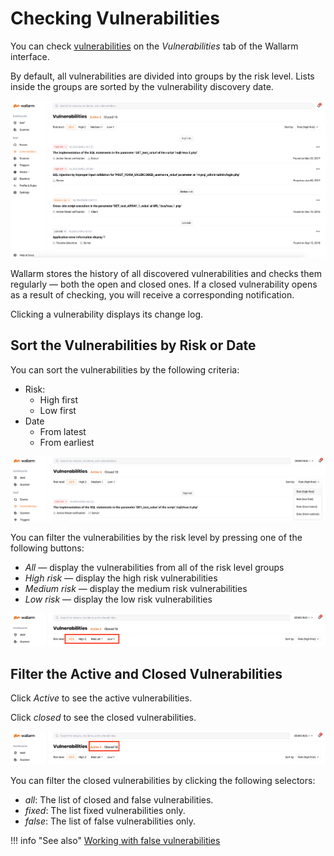 [link-false-vulns]:     false-vuln.md

[img-check-vulns]:      ../../images/user-guides/vulnerabilities/check-vuln.png
[img-sort-vulns]:       ../../images/user-guides/vulnerabilities/sort-vulns.png
[img-filter-vulns]:     ../../images/user-guides/vulnerabilities/filter-vulns.png
[img-switch-vulns]:     ../../images/user-guides/vulnerabilities/switch-tab-status.png

[glossary-vulnerability]:       ../../glossary-en.md#vulnerability

# Checking Vulnerabilities

You can check [vulnerabilities][glossary-vulnerability] on the *Vulnerabilities* tab of the Wallarm interface.

By default, all vulnerabilities are divided into groups by the risk level. Lists inside the groups are sorted by the vulnerability discovery date.

![!Vulnerabilities tab][img-check-vulns]

Wallarm stores the history of all discovered vulnerabilities and checks them regularly&nbsp;— both the open and closed ones. If a closed vulnerability opens as a result of checking, you will receive a corresponding notification.

Clicking a vulnerability displays its change log.

## Sort the Vulnerabilities by Risk or Date

You can sort the vulnerabilities by the following criteria:
*   Risk:
    *   High first
    *   Low first
*   Date
    *   From latest
    *   From earliest

![!Sorting the vulnerabilities][img-sort-vulns]

You can filter the vulnerabilities by the risk level by pressing one of the following buttons:
*   *All* — display the vulnerabilities from all of the risk level groups
*   *High risk* — display the high risk vulnerabilities
*   *Medium risk* — display the medium risk vulnerabilities
*   *Low risk* — display the low risk vulnerabilities

![!Filtering the vulnerabilities][img-filter-vulns]

## Filter the Active and Closed Vulnerabilities

Click *Active* to see the active vulnerabilities.

Click *closed* to see the closed vulnerabilities.

![!Tabs to filter vulnerabilities][img-switch-vulns]

You can filter the closed vulnerabilities by clicking the following selectors:

* *all*: The list of closed and false vulnerabilities.
* *fixed*: The list fixed vulnerabilities only.
* *false*: The list of false vulnerabilities only.

!!! info "See also"
    [Working with false vulnerabilities][link-false-vulns]
